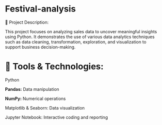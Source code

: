 # Festival-analysis

📁 Project Description:

This project focuses on analyzing sales data to uncover meaningful insights using Python. It demonstrates the use of various data analytics techniques such as data cleaning, transformation, exploration, and visualization to support business decision-making.

# 🧰 Tools & Technologies:

Python 

**Pandas:** Data manipulation

**NumPy:** Numerical operations

Matplotlib & Seaborn: Data visualization

Jupyter Notebook: Interactive coding and reporting

